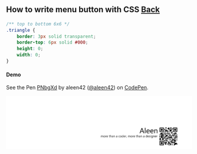 ## How to write menu button with CSS [Back](./qa.md)

```css
/** top to bottom 6x6 */
.triangle {
    border: 3px solid transparent;
    border-top: 6px solid #000;
    height: 0;
    width: 0;
}
```

#### Demo

<p data-height="266" data-theme-id="21735" data-slug-hash="PNbgXd" data-default-tab="result" data-user="aleen42" class="codepen">See the Pen <a href="http://codepen.io/aleen42/pen/PNbgXd/">PNbgXd</a> by aleen42 (<a href="http://codepen.io/aleen42">@aleen42</a>) on <a href="http://codepen.io">CodePen</a>.</p>
<script async src="//assets.codepen.io/assets/embed/ei.js"></script>

<a href="http://aleen42.github.io/" target="_blank" ><img src="./../pic/tail.gif"></a>
